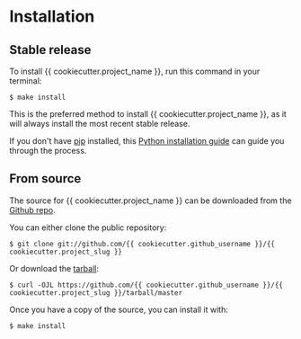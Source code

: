 # Installation

## Stable release

To install {{ cookiecutter.project_name }}, run this command in your
terminal:

``` console
$ make install
```

This is the preferred method to install {{ cookiecutter.project_name
}}, as it will always install the most recent stable release.

If you don't have [pip][] installed, this [Python installation guide][]
can guide you through the process.

## From source

The source for {{ cookiecutter.project_name }} can be downloaded from
the [Github repo][].

You can either clone the public repository:

``` console
$ git clone git://github.com/{{ cookiecutter.github_username }}/{{ cookiecutter.project_slug }}
```

Or download the [tarball][]:

``` console
$ curl -OJL https://github.com/{{ cookiecutter.github_username }}/{{ cookiecutter.project_slug }}/tarball/master
```

Once you have a copy of the source, you can install it with:

``` console
$ make install
```

  [pip]: https://pip.pypa.io
  [Python installation guide]: http://docs.python-guide.org/en/latest/starting/installation/
  [Github repo]: https://github.com/%7B%7B%20cookiecutter.github_username%20%7D%7D/%7B%7B%20cookiecutter.project_slug%20%7D%7D
  [tarball]: https://github.com/%7B%7B%20cookiecutter.github_username%20%7D%7D/%7B%7B%20cookiecutter.project_slug%20%7D%7D/tarball/master
